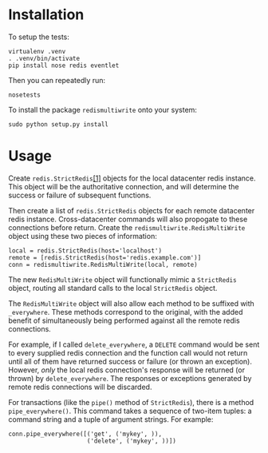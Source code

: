 Installation
============

To setup the tests:

    virtualenv .venv
    . .venv/bin/activate
    pip install nose redis eventlet

Then you can repeatedly run:

    nosetests

To install the package `redismultiwrite` onto your system:

    sudo python setup.py install

Usage
=====

Create `redis.StrictRedis`[[1]](https://github.com/andymccurdy/redis-py)
objects for the local datacenter redis instance. This object will be the
authoritative connection, and will determine the success or failure of
subsequent functions.

Then create a list of `redis.StrictRedis` objects for each remote datacenter
redis instance. Cross-datacenter commands will also propogate to these
connections before return. Create the `redismultiwrite.RedisMultiWrite` object
using these two pieces of information:

    local = redis.StrictRedis(host='localhost')
    remote = [redis.StrictRedis(host='redis.example.com')]
    conn = redismultiwrite.RedisMultiWrite(local, remote)

The new `RedisMultiWrite` object will functionally mimic a `StrictRedis` object,
routing all standard calls to the local `StrictRedis` object.

The `RedisMultiWrite` object will also allow each method to be suffixed with
`_everywhere`. These methods correspond to the original, with the added benefit
of simultaneously being performed against all the remote redis connections.

For example, if I called `delete_everywhere`, a `DELETE` command would be sent
to every supplied redis connection and the function call would not return until
all of them have returned success or failure (or thrown an exception). However,
*only* the local redis connection's response will be returned (or thrown) by
`delete_everywhere`. The responses or exceptions generated by remote redis
connections will be discarded.

For transactions (like the `pipe()` method of `StrictRedis`), there is a method
`pipe_everywhere()`. This command takes a sequence of two-item tuples: a command
string and a tuple of argument strings. For example:

    conn.pipe_everywhere([('get', ('mykey', )),
                          ('delete', ('mykey', ))])
